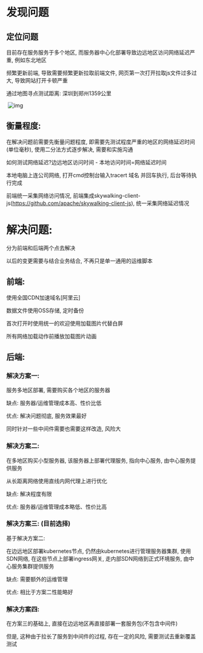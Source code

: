 # **发现问题**

## **定位问题**

目前存在服务服务于多个地区, 而服务器中心化部署导致边远地区访问网络延迟严重, 例如东北地区

频繁更新前端, 导致需要频繁更新拉取前端文件, 网页第一次打开拉取js文件过多过大, 导致网站打开卡顿严重

通过地图寻点测试距离: 深圳到郑州1359公里

​            ![img](https://docimg9.docs.qq.com/image/n3qFkhOgYdRikKbSulpoKg?w=1920&h=975)            

## **衡量程度:**

在解决问题前需要先衡量问题程度, 即需要先测试程度严重的地区的网络延迟时间(单位毫秒), 使用二分法方式逐步解决, 需要和实施沟通

如何测试网络延迟?边远地区访问时间 - 本地访问时间=网络延迟时间

本地电脑上连公司网络, 打开cmd控制台输入tracert 域名 并回车执行, 后台等待执行完成

前端统一采集网络访问情况, 前端集成skywalking-client-js(https://github.com/apache/skywalking-client-js), 统一采集网络延迟情况



# **解决问题:**

分为前端和后端两个点去解决

以后的变更需要与结合业务结合, 不再只是单一通用的运维脚本



## **前端:**

使用全国CDN加速域名[阿里云]

数据文件使用OSS存储, 定时备份

首次打开时使用统一的欢迎使用加载图片代替白屏

所有网络加载动作前播放加载图片动画

## **后端:**

### **解决方案一:** 

服务多地区部署, 需要购买各个地区的服务器

缺点: 服务器/运维管理成本高、性价比低

优点: 解决问题彻底, 服务效果最好

同时针对一些中间件需要也需要这样改造, 风险大



### **解决方案二:**

在多地区购买小型服务器, 该服务器上部署代理服务, 指向中心服务, 由中心服务提供服务

从长距离网络使用直线内网代理上进行优化

缺点: 解决程度有限

优点: 服务器/运维管理成本略低、性价比高



### **解决方案三: (目前选择)**

基于解决方案二:

在边远地区部署kubernetes节点, 仍然由kubernetes进行管理服务器集群, 使用SDN网络, 在这些节点上部署ingress网关, 走内部SDN网络到正式环境服务, 由中心服务集群提供服务

缺点: 需要额外的运维管理

优点: 相比于方案二性能略好



### **解决方案四:**

在方案三的基础上, 直接在边远地区再直接部署一套服务包(不包含中间件)

但是, 这种由于拉长了服务到中间件的过程, 存在一定的风险, 需要测试去重新覆盖测试